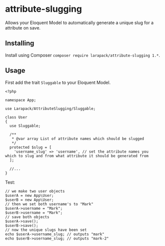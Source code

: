 # attribute-slugging
Allows your Eloquent Model to automatically generate a unique slug for a attribute on save.

## Installing

Install using Composer `composer require larapack/attribute-slugging 1.*`.

## Usage

First add the trait `Sluggable` to your Eloquent Model.
```
<?php

namespace App;

use Larapack/AttributeSlugging/Sluggable;

class User
{
  use Sluggable;
  
  /**
   * @var array List of attribute names which should be slugged
   */ 
  protected $slug = [
    'username_slug' => 'username', // set the attribute names you which to slug and from what attribute it should be generated from
  ];
  
  //...
}
```

Test:
```
// we make two user objects
$userA = new App\User;
$userB = new App\User;
// then we set both username's to "Mark"
$userA->username = "Mark";
$userB->username = "Mark";
// save both objects
$userA->save();
$userB->save();
// now the unique slugs have been set
echo $userA->username_slug; // outputs "mark"
echo $userB->username_slug; // outputs "mark-2"
```
